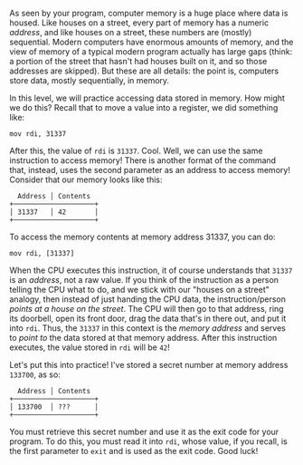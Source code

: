 As seen by your program, computer memory is a huge place where data is housed. Like houses on a street, every part of memory has a numeric _address_, and like houses on a street, these numbers are (mostly) sequential. Modern computers have enormous amounts of memory, and the view of memory of a typical modern program actually has large gaps (think: a portion of the street that hasn't had houses built on it, and so those addresses are skipped). But these are all details: the point is, computers store data, mostly sequentially, in memory.

In this level, we will practice accessing data stored in memory. How might we do this? Recall that to move a value into a register, we did something like:

```assembly
mov rdi, 31337
```

After this, the value of `rdi` is `31337`. Cool. Well, we can use the same instruction to access memory! There is another format of the command that, instead, uses the second parameter as an address to access memory! Consider that our memory looks like this:

```text
  Address │ Contents
+────────────────────+
│ 31337   │ 42       │
+────────────────────+
```

To access the memory contents at memory address 31337, you can do:

```assembly
mov rdi, [31337]
```

When the CPU executes this instruction, it of course understands that `31337` is an _address_, not a raw value. If you think of the instruction as a person telling the CPU what to do, and we stick with our "houses on a street" analogy, then instead of just handing the CPU data, the instruction/person _points at a house on the street_. The CPU will then go to that address, ring its doorbell, open its front door, drag the data that's in there out, and put it into `rdi`. Thus, the `31337` in this context is the _memory address_ and serves to _point to_ the data stored at that memory address. After this instruction executes, the value stored in `rdi` will be `42`!

Let's put this into practice! I've stored a secret number at memory address `133700`, as so:

```text
  Address │ Contents
+────────────────────+
│ 133700  │ ???      │
+────────────────────+
```

You must retrieve this secret number and use it as the exit code for your program. To do this, you must read it into `rdi`, whose value, if you recall, is the first parameter to `exit` and is used as the exit code. Good luck!